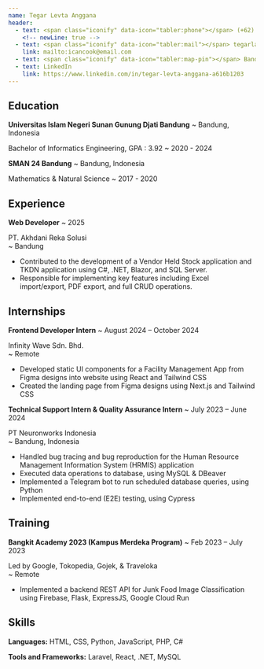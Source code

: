 ```yaml
---
name: Tegar Levta Anggana
header:
  - text: <span class="iconify" data-icon="tabler:phone"></span> (+62) 812-2301-6832
    <!-- newLine: true -->
  - text: <span class="iconify" data-icon="tabler:mail"></span> tegarla123@gmail.com
    link: mailto:icancook@email.com
  - text: <span class="iconify" data-icon="tabler:map-pin"></span> Bandung, Indonesia
  - text: LinkedIn
    link: https://www.linkedin.com/in/tegar-levta-anggana-a616b1203
---
```


<!-- - text: <span class="iconify" data-icon="tabler:palette"></span> Portfolio Link
    link: https://gar-portfolio.vercel.app/ -->

<!-- Important: Replace all template content, especially contact details, with your own information. -->

<!-- Important: When updating your email address, remember to change both the "text" (visible text) and the "link" (underlying hyperlink) fields. -->


## Education

**Universitas Islam Negeri Sunan Gunung Djati Bandung**
  ~ Bandung, Indonesia

Bachelor of Informatics Engineering, GPA : 3.92
  ~ 2020 - 2024

**SMAN 24 Bandung**
  ~ Bandung, Indonesia

Mathematics & Natural Science
  ~ 2017 - 2020

## Experience
**Web Developer**
  ~ 2025
<div>PT. Akhdani Reka Solusi</div>
  ~ Bandung

- Contributed to the development of a Vendor Held Stock application and TKDN application using C#, .NET, Blazor, and SQL Server.
- Responsible for implementing key features including Excel import/export, PDF export, and full CRUD operations.

## Internships
**Frontend Developer Intern**
  ~ August 2024 – October 2024
<div>Infinity Wave Sdn. Bhd.</div>
  ~ Remote

- Developed static UI components for a Facility Management App from Figma designs into website using React and Tailwind CSS
- Created the landing page from Figma designs using Next.js and Tailwind CSS

**Technical Support Intern & Quality Assurance Intern**
  ~ July 2023 – June 2024
<div>PT Neuronworks Indonesia</div>
  ~ Bandung, Indonesia

- Handled bug tracing and bug reproduction for the Human Resource Management Information System (HRMIS) application
- Executed data operations to database, using MySQL & DBeaver
- Implemented a Telegram bot to run scheduled database queries, using Python
- Implemented end-to-end (E2E) testing, using Cypress 


## Training

**Bangkit Academy 2023 (Kampus Merdeka Program)**
  ~ Feb 2023 – July 2023
<div>Led by Google, Tokopedia, Gojek, & Traveloka</div>
  ~ Remote

- Implemented a backend REST API for Junk Food Image Classification using Firebase, Flask, ExpressJS, Google Cloud Run


## Skills

**Languages:** HTML, CSS, Python, JavaScript, PHP, C# 

**Tools and Frameworks:** Laravel, React, .NET, MySQL

<!-- ## Projects
**Employee & Shift Management Website**

- Developed a Laravel-based application for managing employee and shift information
- Built a data upload feature for efficient entry of employee and shift records
- Implemented an approval system to handle shift request management -->
